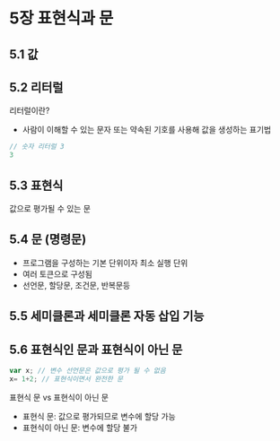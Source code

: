 # 5장 표현식과 문

## 5.1 값

## 5.2 리터럴

리터럴이란?
* 사람이 이해할 수 있는 문자 또는 약속된 기호를 사용해 값을 생성하는 표기법

```javascript
// 숫자 리터럴 3
3
```

## 5.3 표현식
값으로 평가될 수 있는 문

## 5.4 문 (명령문)
- 프로그램을 구성하는 기본 단위이자 최소 실행 단위
- 여러 토큰으로 구성됨
- 선언문, 할당문, 조건문, 반복문등

## 5.5 세미클론과 세미클론 자동 삽입 기능

## 5.6 표현식인 문과 표현식이 아닌 문
```javascript
var x; // 변수 선언문은 값으로 평가 될 수 없음
x= 1+2; // 표현식이면서 완전한 문
```

표현식 문 vs 표현식이 아닌 문
* 표현식 문: 값으로 평가되므로 변수에 할당 가능
* 표현식이 아닌 문: 변수에 할당 불가